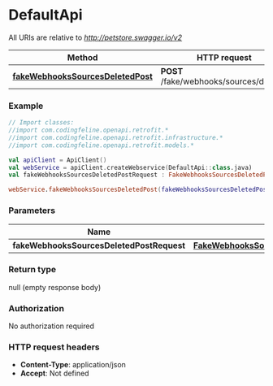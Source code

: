 # DefaultApi

All URIs are relative to *http://petstore.swagger.io/v2*

| Method | HTTP request | Description |
| ------------- | ------------- | ------------- |
| [**fakeWebhooksSourcesDeletedPost**](DefaultApi.md#fakeWebhooksSourcesDeletedPost) | **POST** /fake/webhooks/sources/deleted |  |





### Example
```kotlin
// Import classes:
//import com.codingfeline.openapi.retrofit.*
//import com.codingfeline.openapi.retrofit.infrastructure.*
//import com.codingfeline.openapi.retrofit.models.*

val apiClient = ApiClient()
val webService = apiClient.createWebservice(DefaultApi::class.java)
val fakeWebhooksSourcesDeletedPostRequest : FakeWebhooksSourcesDeletedPostRequest =  // FakeWebhooksSourcesDeletedPostRequest | 

webService.fakeWebhooksSourcesDeletedPost(fakeWebhooksSourcesDeletedPostRequest)
```

### Parameters
| Name | Type | Description  | Notes |
| ------------- | ------------- | ------------- | ------------- |
| **fakeWebhooksSourcesDeletedPostRequest** | [**FakeWebhooksSourcesDeletedPostRequest**](FakeWebhooksSourcesDeletedPostRequest.md)|  | [optional] |

### Return type

null (empty response body)

### Authorization

No authorization required

### HTTP request headers

 - **Content-Type**: application/json
 - **Accept**: Not defined

